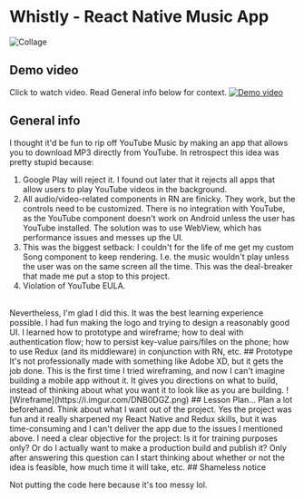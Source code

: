 ﻿# Whistly - React Native Music App
![Collage](https://i.imgur.com/T8PRCx3.png)
## Demo video
Click to watch video. Read General info below for context.
[
![Demo video](https://i.imgur.com/GdnIrjL.png)](https://www.youtube.com/watch?v=2qI87Yws7vc)
## General info
I thought it'd be fun to rip off YouTube Music by making an app that allows you to download MP3 directly from YouTube. In retrospect this idea was pretty stupid because:
1. Google Play will reject it. I found out later that it rejects all apps that allow users to play YouTube videos in the background.
2. All audio/video-related components in RN are finicky. They work, but the controls need to be customized. There is no integration with YouTube, as the YouTube component doesn't work on Android unless the user has YouTube installed. The solution was to use WebView, which has performance issues and messes up the UI.
3. This was the biggest setback: I couldn't for the life of me get my custom Song component to keep rendering. I.e. the music wouldn't play unless the user was on the same screen all the time. This was the deal-breaker that made me put a stop to this project.
4. Violation of YouTube EULA.
<br>
Nevertheless, I'm glad I did this. It was the best learning experience possible. I had fun making the logo and trying to design a reasonably good UI. I learned how to prototype and wireframe; how to deal with authentication flow; how to persist key-value pairs/files on the phone; how to use Redux (and its middleware) in conjunction with RN, etc.
## Prototype
It's not professionally made with something like Adobe XD, but it gets the job done. This is the first time I tried wireframing, and now I can't imagine building a mobile app without it. It gives you directions on what to build, instead of thinking about what you want it to look like as you are building.
![Wireframe](https://i.imgur.com/DNB0DGZ.png)
## Lesson
Plan... Plan a lot beforehand. Think about what I want out of the project. Yes the project was fun and it really sharpened my React Native and Redux skills, but it was time-consuming and I can't deliver the app due to the issues I mentioned above. I need a clear objective for the project: Is it for training purposes only? Or do I actually want to make a production build and publish it? Only after answering this question can I start thinking about whether or not the idea is feasible, how much time it will take, etc.
## Shameless notice

Not putting the code here because it's too messy lol.

